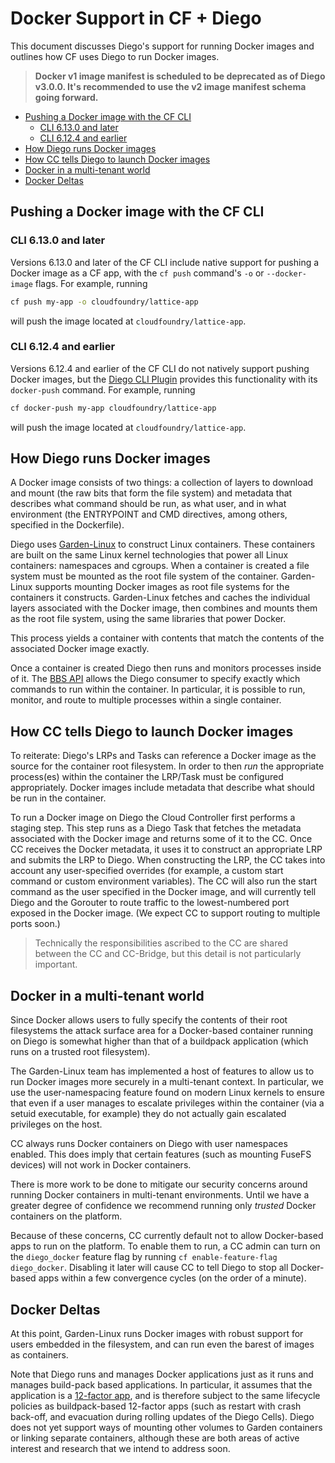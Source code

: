 # Docker Support in CF + Diego

This document discusses Diego's support for running Docker images and outlines how CF uses Diego to run Docker images.

> **Docker v1 image manifest is scheduled to be deprecated as of Diego v3.0.0. It's recommended to use the v2 image manifest schema going forward.**

- [Pushing a Docker image with the CF CLI](#pushing-a-docker-image-with-the-cf-cli)
	- [CLI 6.13.0 and later](#cli-6130-and-later)
	- [CLI 6.12.4 and earlier](#cli-6124-and-earlier)
- [How Diego runs Docker images](#how-diego-runs-docker-images)
- [How CC tells Diego to launch Docker images](#how-cc-tells-diego-to-launch-docker-images)
- [Docker in a multi-tenant world](#docker-in-a-multi-tenant-world)
- [Docker Deltas](#docker-deltas)

## Pushing a Docker image with the CF CLI

### CLI 6.13.0 and later

Versions 6.13.0 and later of the CF CLI include native support for pushing a Docker image as a CF app, with the `cf push` command's `-o` or `--docker-image` flags. For example, running

```bash
cf push my-app -o cloudfoundry/lattice-app
```

will push the image located at `cloudfoundry/lattice-app`.


### CLI 6.12.4 and earlier

Versions 6.12.4 and earlier of the CF CLI do not natively support pushing Docker images, but the [Diego CLI Plugin](https://github.com/cloudfoundry-incubator/diego-cli-plugin) provides this functionality with its `docker-push` command. For example, running

```bash
cf docker-push my-app cloudfoundry/lattice-app
```

will push the image located at `cloudfoundry/lattice-app`.



## How Diego runs Docker images

A Docker image consists of two things: a collection of layers to download and mount (the raw bits that form the file system) and metadata that describes what command should be run, as what user, and in what environment (the ENTRYPOINT and CMD directives, among others, specified in the Dockerfile).

Diego uses [Garden-Linux](https://github.com/cloudfoundry-incubator/garden-linux) to construct Linux containers. These containers are built on the same Linux kernel technologies that power all Linux containers: namespaces and cgroups. When a container is created a file system must be mounted as the root file system of the container. Garden-Linux supports mounting Docker images as root file systems for the containers it constructs. Garden-Linux fetches and caches the individual layers associated with the Docker image, then combines and mounts them as the root file system, using the same libraries that power Docker.

This process yields a container with contents that match the contents of the associated Docker image exactly.

Once a container is created Diego then runs and monitors processes inside of it. The [BBS API](https://github.com/cloudfoundry-incubator/bbs) allows the Diego consumer to specify exactly which commands to run within the container. In particular, it is possible to run, monitor, and route to multiple processes within a single container.


## How CC tells Diego to launch Docker images

To reiterate: Diego's LRPs and Tasks can reference a Docker image as the source for the container root filesystem.  In order to then *run* the appropriate process(es) within the container the LRP/Task must be configured appropriately.  Docker images include metadata that describe what should be run in the container.

To run a Docker image on Diego the Cloud Controller first performs a staging step.  This step runs as a Diego Task that fetches the metadata associated with the Docker image and returns some of it to the CC.  Once CC receives the Docker metadata, it uses it to construct an appropriate LRP and submits the LRP to Diego.  When constructing the LRP, the CC takes into account any user-specified overrides (for example, a custom start command or custom environment variables). The CC will also run the start command as the user specified in the Docker image, and will currently tell Diego and the Gorouter to route traffic to the lowest-numbered port exposed in the Docker image. (We expect CC to support routing to multiple ports soon.)

> Technically the responsibilities ascribed to the CC are shared between the CC and CC-Bridge, but this detail is not particularly important.

## Docker in a multi-tenant world

Since Docker allows users to fully specify the contents of their root filesystems the attack surface area for a Docker-based container running on Diego is somewhat higher than that of a buildpack application (which runs on a trusted root filesystem).

The Garden-Linux team has implemented a host of features to allow us to run Docker images more securely in a multi-tenant context.  In particular, we use the user-namespacing feature found on modern Linux kernels to ensure that even if a user manages to escalate privileges within the container (via a setuid executable, for example) they do not actually gain escalated privileges on the host.

CC always runs Docker containers on Diego with user namespaces enabled.  This does imply that certain features (such as mounting FuseFS devices) will not work in Docker containers.

There is more work to be done to mitigate our security concerns around running Docker containers in multi-tenant environments.  Until we have a greater degree of confidence we recommend running only *trusted* Docker containers on the platform.

Because of these concerns, CC currently default not to allow Docker-based apps to run on the platform. To enable them to run, a CC admin can turn on the `diego_docker` feature flag by running `cf enable-feature-flag diego_docker`. Disabling it later will cause CC to tell Diego to stop all Docker-based apps within a few convergence cycles (on the order of a minute).


## Docker Deltas

At this point, Garden-Linux runs Docker images with robust support for users embedded in the filesystem, and can run even the barest of images as containers.

Note that Diego runs and manages Docker applications just as it runs and manages build-pack based applications. In particular, it assumes that the application is a [12-factor app](http://12factor.net), and is therefore subject to the same lifecycle policies as buildpack-based 12-factor apps (such as restart with crash back-off, and evacuation during rolling updates of the Diego Cells). Diego does not yet support ways of mounting other volumes to Garden containers or linking separate containers, although these are both areas of active interest and research that we intend to address soon.



